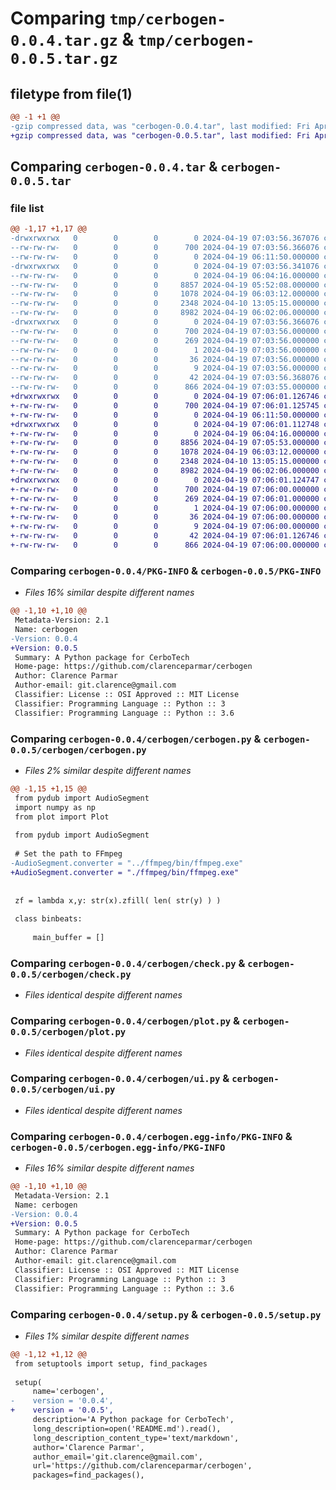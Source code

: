 # Comparing `tmp/cerbogen-0.0.4.tar.gz` & `tmp/cerbogen-0.0.5.tar.gz`

## filetype from file(1)

```diff
@@ -1 +1 @@
-gzip compressed data, was "cerbogen-0.0.4.tar", last modified: Fri Apr 19 07:03:56 2024, max compression
+gzip compressed data, was "cerbogen-0.0.5.tar", last modified: Fri Apr 19 07:06:01 2024, max compression
```

## Comparing `cerbogen-0.0.4.tar` & `cerbogen-0.0.5.tar`

### file list

```diff
@@ -1,17 +1,17 @@
-drwxrwxrwx   0        0        0        0 2024-04-19 07:03:56.367076 cerbogen-0.0.4/
--rw-rw-rw-   0        0        0      700 2024-04-19 07:03:56.366076 cerbogen-0.0.4/PKG-INFO
--rw-rw-rw-   0        0        0        0 2024-04-19 06:11:50.000000 cerbogen-0.0.4/README.md
-drwxrwxrwx   0        0        0        0 2024-04-19 07:03:56.341076 cerbogen-0.0.4/cerbogen/
--rw-rw-rw-   0        0        0        0 2024-04-19 06:04:16.000000 cerbogen-0.0.4/cerbogen/__init__.py
--rw-rw-rw-   0        0        0     8857 2024-04-19 05:52:08.000000 cerbogen-0.0.4/cerbogen/cerbogen.py
--rw-rw-rw-   0        0        0     1078 2024-04-19 06:03:12.000000 cerbogen-0.0.4/cerbogen/check.py
--rw-rw-rw-   0        0        0     2348 2024-04-10 13:05:15.000000 cerbogen-0.0.4/cerbogen/plot.py
--rw-rw-rw-   0        0        0     8982 2024-04-19 06:02:06.000000 cerbogen-0.0.4/cerbogen/ui.py
-drwxrwxrwx   0        0        0        0 2024-04-19 07:03:56.366076 cerbogen-0.0.4/cerbogen.egg-info/
--rw-rw-rw-   0        0        0      700 2024-04-19 07:03:56.000000 cerbogen-0.0.4/cerbogen.egg-info/PKG-INFO
--rw-rw-rw-   0        0        0      269 2024-04-19 07:03:56.000000 cerbogen-0.0.4/cerbogen.egg-info/SOURCES.txt
--rw-rw-rw-   0        0        0        1 2024-04-19 07:03:56.000000 cerbogen-0.0.4/cerbogen.egg-info/dependency_links.txt
--rw-rw-rw-   0        0        0       36 2024-04-19 07:03:56.000000 cerbogen-0.0.4/cerbogen.egg-info/requires.txt
--rw-rw-rw-   0        0        0        9 2024-04-19 07:03:56.000000 cerbogen-0.0.4/cerbogen.egg-info/top_level.txt
--rw-rw-rw-   0        0        0       42 2024-04-19 07:03:56.368076 cerbogen-0.0.4/setup.cfg
--rw-rw-rw-   0        0        0      866 2024-04-19 07:03:55.000000 cerbogen-0.0.4/setup.py
+drwxrwxrwx   0        0        0        0 2024-04-19 07:06:01.126746 cerbogen-0.0.5/
+-rw-rw-rw-   0        0        0      700 2024-04-19 07:06:01.125745 cerbogen-0.0.5/PKG-INFO
+-rw-rw-rw-   0        0        0        0 2024-04-19 06:11:50.000000 cerbogen-0.0.5/README.md
+drwxrwxrwx   0        0        0        0 2024-04-19 07:06:01.112748 cerbogen-0.0.5/cerbogen/
+-rw-rw-rw-   0        0        0        0 2024-04-19 06:04:16.000000 cerbogen-0.0.5/cerbogen/__init__.py
+-rw-rw-rw-   0        0        0     8856 2024-04-19 07:05:53.000000 cerbogen-0.0.5/cerbogen/cerbogen.py
+-rw-rw-rw-   0        0        0     1078 2024-04-19 06:03:12.000000 cerbogen-0.0.5/cerbogen/check.py
+-rw-rw-rw-   0        0        0     2348 2024-04-10 13:05:15.000000 cerbogen-0.0.5/cerbogen/plot.py
+-rw-rw-rw-   0        0        0     8982 2024-04-19 06:02:06.000000 cerbogen-0.0.5/cerbogen/ui.py
+drwxrwxrwx   0        0        0        0 2024-04-19 07:06:01.124747 cerbogen-0.0.5/cerbogen.egg-info/
+-rw-rw-rw-   0        0        0      700 2024-04-19 07:06:00.000000 cerbogen-0.0.5/cerbogen.egg-info/PKG-INFO
+-rw-rw-rw-   0        0        0      269 2024-04-19 07:06:01.000000 cerbogen-0.0.5/cerbogen.egg-info/SOURCES.txt
+-rw-rw-rw-   0        0        0        1 2024-04-19 07:06:00.000000 cerbogen-0.0.5/cerbogen.egg-info/dependency_links.txt
+-rw-rw-rw-   0        0        0       36 2024-04-19 07:06:00.000000 cerbogen-0.0.5/cerbogen.egg-info/requires.txt
+-rw-rw-rw-   0        0        0        9 2024-04-19 07:06:00.000000 cerbogen-0.0.5/cerbogen.egg-info/top_level.txt
+-rw-rw-rw-   0        0        0       42 2024-04-19 07:06:01.126746 cerbogen-0.0.5/setup.cfg
+-rw-rw-rw-   0        0        0      866 2024-04-19 07:06:00.000000 cerbogen-0.0.5/setup.py
```

### Comparing `cerbogen-0.0.4/PKG-INFO` & `cerbogen-0.0.5/PKG-INFO`

 * *Files 16% similar despite different names*

```diff
@@ -1,10 +1,10 @@
 Metadata-Version: 2.1
 Name: cerbogen
-Version: 0.0.4
+Version: 0.0.5
 Summary: A Python package for CerboTech
 Home-page: https://github.com/clarenceparmar/cerbogen
 Author: Clarence Parmar
 Author-email: git.clarence@gmail.com
 Classifier: License :: OSI Approved :: MIT License
 Classifier: Programming Language :: Python :: 3
 Classifier: Programming Language :: Python :: 3.6
```

### Comparing `cerbogen-0.0.4/cerbogen/cerbogen.py` & `cerbogen-0.0.5/cerbogen/cerbogen.py`

 * *Files 2% similar despite different names*

```diff
@@ -1,15 +1,15 @@
 from pydub import AudioSegment
 import numpy as np
 from plot import Plot
 
 from pydub import AudioSegment
 
 # Set the path to FFmpeg
-AudioSegment.converter = "../ffmpeg/bin/ffmpeg.exe"
+AudioSegment.converter = "./ffmpeg/bin/ffmpeg.exe"
 
 
 zf = lambda x,y: str(x).zfill( len( str(y) ) )
 
 class binbeats:
 
     main_buffer = []
```

### Comparing `cerbogen-0.0.4/cerbogen/check.py` & `cerbogen-0.0.5/cerbogen/check.py`

 * *Files identical despite different names*

### Comparing `cerbogen-0.0.4/cerbogen/plot.py` & `cerbogen-0.0.5/cerbogen/plot.py`

 * *Files identical despite different names*

### Comparing `cerbogen-0.0.4/cerbogen/ui.py` & `cerbogen-0.0.5/cerbogen/ui.py`

 * *Files identical despite different names*

### Comparing `cerbogen-0.0.4/cerbogen.egg-info/PKG-INFO` & `cerbogen-0.0.5/cerbogen.egg-info/PKG-INFO`

 * *Files 16% similar despite different names*

```diff
@@ -1,10 +1,10 @@
 Metadata-Version: 2.1
 Name: cerbogen
-Version: 0.0.4
+Version: 0.0.5
 Summary: A Python package for CerboTech
 Home-page: https://github.com/clarenceparmar/cerbogen
 Author: Clarence Parmar
 Author-email: git.clarence@gmail.com
 Classifier: License :: OSI Approved :: MIT License
 Classifier: Programming Language :: Python :: 3
 Classifier: Programming Language :: Python :: 3.6
```

### Comparing `cerbogen-0.0.4/setup.py` & `cerbogen-0.0.5/setup.py`

 * *Files 1% similar despite different names*

```diff
@@ -1,12 +1,12 @@
 from setuptools import setup, find_packages
 
 setup(
     name='cerbogen',
-    version = '0.0.4',
+    version = '0.0.5',
     description='A Python package for CerboTech',
     long_description=open('README.md').read(),
     long_description_content_type='text/markdown',
     author='Clarence Parmar',
     author_email='git.clarence@gmail.com',
     url='https://github.com/clarenceparmar/cerbogen',
     packages=find_packages(),
```

